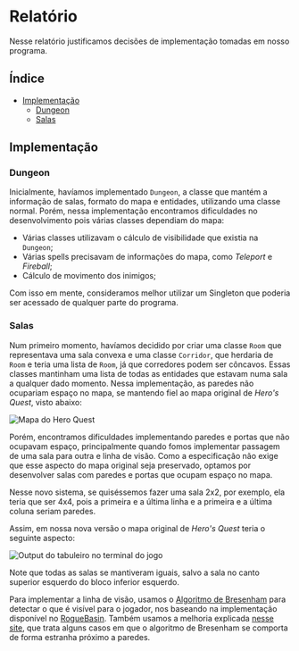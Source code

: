 # Relatório

Nesse relatório justificamos decisões de implementação tomadas em nosso programa.

## Índice

- [Implementação](#implementação)
    - [Dungeon](#dungeon)
    - [Salas](#salas)

## Implementação

### Dungeon

Inicialmente, havíamos implementado `Dungeon`, a classe que mantém a informação de salas, formato do mapa e entidades, utilizando uma classe normal. Porém, nessa implementação encontramos dificuldades no desenvolvimento pois várias classes dependiam do mapa:

 - Várias classes utilizavam o cálculo de visibilidade que existia na `Dungeon`;
 - Várias spells precisavam de informações do mapa, como *Teleport* e *Fireball*;
 - Cálculo de movimento dos inimigos;

Com isso em mente, consideramos melhor utilizar um Singleton que poderia ser acessado de qualquer parte do programa.

### Salas

Num primeiro momento, havíamos decidido por criar uma classe `Room` que representava uma sala convexa e uma classe `Corridor`, que herdaria de `Room` e teria uma lista de `Room`, já que corredores podem ser côncavos. Essas classes mantinham uma lista de todas as entidades que estavam numa sala a qualquer dado momento. Nessa implementação, as paredes não ocupariam espaço no mapa, se mantendo fiel ao mapa original de _Hero's Quest_, visto abaixo:

![Mapa do Hero Quest][hero-quest-map]

Porém, encontramos dificuldades implementando paredes e portas que não ocupavam espaço, principalmente quando fomos implementar passagem de uma sala para outra e linha de visão. Como a especificação não exige que esse aspecto do mapa original seja preservado, optamos por desenvolver salas com paredes e portas que ocupam espaço no mapa.

Nesse novo sistema, se quiséssemos fazer uma sala 2x2, por exemplo, ela teria que ser 4x4, pois a primeira e a última linha e a primeira e a última coluna seriam paredes.

Assim, em nossa nova versão o mapa original de _Hero's Quest_ teria o seguinte aspecto:

![Output do tabuleiro no terminal do jogo][implemented-map]

Note que todas as salas se mantiveram iguais, salvo a sala no canto superior esquerdo do bloco inferior esquerdo.

Para implementar a linha de visão, usamos o [Algoritmo de Bresenham][bresenham-line-algorithm] para detectar o que é visível para o jogador, nos baseando na implementação disponível no [RogueBasin][roguebasin-bresenham-python]. Também usamos a melhoria explicada [nesse site][bresenham-weird-borders], que trata alguns casos em que o algoritmo de Bresenham se comporta de forma estranha próximo a paredes. 

[hero-quest-map]: https://i.imgur.com/Glt9wux.png
[implemented-map]: https://i.imgur.com/cKFxcQA.png
[bresenham-line-algorithm]: https://en.wikipedia.org/wiki/Bresenham%27s_line_algorithm
[roguebasin-bresenham-python]: http://www.roguebasin.com/index.php?title=Bresenham%27s_Line_Algorithm#Python
[bresenham-weird-borders]: https://sites.google.com/site/jicenospam/visibilitydetermination
